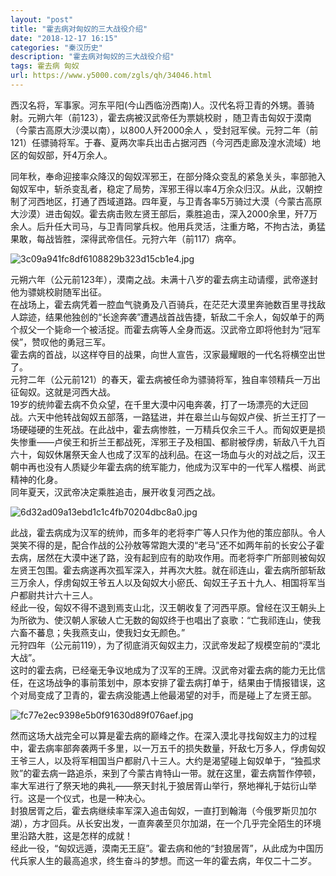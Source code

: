 ```yaml
---
layout: "post"
title: "霍去病对匈奴的三大战役介绍"
date: "2018-12-17 16:15"
categories: "秦汉历史"
description: "霍去病对匈奴的三大战役介绍"
tags: 霍去病 匈奴
url: https://www.y5000.com/zgls/qh/34046.html
---
```






西汉名将，军事家。河东平阳(今山西临汾西南)人。汉代名将卫青的外甥。善骑射。元朔六年（前123），霍去病被汉武帝任为票姚校尉
，随卫青击匈奴于漠南（今蒙古高原大沙漠以南），以800人歼2000余人
，受封冠军侯。元狩二年（前121）任骠骑将军。于春、夏两次率兵出击占据河西（今河西走廊及湟水流域）地区的匈奴部，歼4万余人。

同年秋，奉命迎接率众降汉的匈奴浑邪王，在部分降众变乱的紧急关头，率部驰入匈奴军中，斩杀变乱者，稳定了局势，浑邪王得以率4万余众归汉。从此，汉朝控制了河西地区，打通了西域道路。四年夏，与卫青各率5万骑过大漠（今蒙古高原大沙漠）进击匈奴。霍去病击败左贤王部后，乘胜追击，深入2000余里，歼7万余人。后升任大司马，与卫青同掌兵权。他用兵灵活，注重方略，不拘古法，勇猛果敢，每战皆胜，深得武帝信任。元狩六年（前117）病卒。

![3c09a941fc8df6108829b323d15cb1e4.jpg](https://img.y5000.com/uploads/allimg/181008/3c09a941fc8df6108829b323d15cb1e4.jpg)

元朔六年（公元前123年），漠南之战。未满十八岁的霍去病主动请缨，武帝遂封他为骠姚校尉随军出征。  
在战场上，霍去病凭着一腔血气骁勇及八百骑兵，在茫茫大漠里奔驰数百里寻找敌人踪迹，结果他独创的“长途奔袭”遭遇战首战告捷，斩敌二千余人，匈奴单于的两个叔父一个毙命一个被活捉。而霍去病等人全身而返。汉武帝立即将他封为“冠军侯”，赞叹他的勇冠三军。  
霍去病的首战，以这样夺目的战果，向世人宣告，汉家最耀眼的一代名将横空出世了。  
元狩二年（公元前121）的春天，霍去病被任命为骠骑将军，独自率领精兵一万出征匈奴。这就是河西大战。  
19岁的统帅霍去病不负众望，在千里大漠中闪电奔袭，打了一场漂亮的大迂回战。六天中他转战匈奴五部落，一路猛进，并在皋兰山与匈奴卢侯、折兰王打了一场硬碰硬的生死战。在此战中，霍去病惨胜，一万精兵仅余三千人。而匈奴更是损失惨重——卢侯王和折兰王都战死，浑邪王子及相国、都尉被俘虏，斩敌八千九百六十，匈奴休屠祭天金人也成了汉军的战利品。在这一场血与火的对战之后，汉王朝中再也没有人质疑少年霍去病的统军能力，他成为汉军中的一代军人楷模、尚武精神的化身。  
同年夏天，汉武帝决定乘胜追击，展开收复河西之战。

![6d32ad09a13ebd1c1c4fb70204dbc8a0.jpg](https://img.y5000.com/uploads/allimg/181008/6d32ad09a13ebd1c1c4fb70204dbc8a0.jpg)

此战，霍去病成为汉军的统帅，而多年的老将李广等人只作为他的策应部队。令人哭笑不得的是，配合作战的公孙敖等常跑大漠的“老马”还不如两年前的长安公子霍去病，居然在大漠中迷了路，没有起到应有的助攻作用。而老将李广所部则被匈奴左贤王包围。霍去病遂再次孤军深入，并再次大胜。就在祁连山，霍去病所部斩敌三万余人，俘虏匈奴王爷五人以及匈奴大小瘀氏、匈奴王子五十九人、相国将军当户都尉共计六十三人。  
经此一役，匈奴不得不退到焉支山北，汉王朝收复了河西平原。曾经在汉王朝头上为所欲为、使汉朝人家破人亡无数的匈奴终于也唱出了哀歌：“亡我祁连山，使我六畜不蕃息；失我燕支山，使我妇女无颜色。”  
元狩四年（公元前119），为了彻底消灭匈奴主力，汉武帝发起了规模空前的“漠北大战”。  
这时的霍去病，已经毫无争议地成为了汉军的王牌。汉武帝对霍去病的能力无比信任，在这场战争的事前策划中，原本安排了霍去病打单于，结果由于情报错误，这个对局变成了卫青的，霍去病没能遇上他最渴望的对手，而是碰上了左贤王部。

![fc77e2ec9398e5b0f91630d89f076aef.jpg](https://img.y5000.com/uploads/allimg/181008/fc77e2ec9398e5b0f91630d89f076aef.jpg)

然而这场大战完全可以算是霍去病的巅峰之作。在深入漠北寻找匈奴主力的过程中，霍去病率部奔袭两千多里，以一万五千的损失数量，歼敌七万多人，俘虏匈奴王爷三人，以及将军相国当户都尉八十三人。大约是渴望碰上匈奴单于，“独孤求败”的霍去病一路追杀，来到了今蒙古肯特山一带。就在这里，霍去病暂作停顿，率大军进行了祭天地的典礼——祭天封礼于狼居胥山举行，祭地禅礼于姑衍山举行。这是一个仪式，也是一种决心。  
封狼居胥之后，霍去病继续率军深入追击匈奴，一直打到翰海（今俄罗斯贝加尔湖），方才回兵。从长安出发，一直奔袭至贝尔加湖，在一个几乎完全陌生的环境里沿路大胜，这是怎样的成就！  
经此一役，“匈奴远遁，漠南无王庭”。霍去病和他的“封狼居胥”，从此成为中国历代兵家人生的最高追求，终生奋斗的梦想。而这一年的霍去病，年仅二十二岁。
